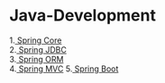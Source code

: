 # Java-Development

1.[ Spring Core](https://github.com/sumitsantape30/Java-Development/tree/main/Spring%20Framework) <br>
2.[ Spring JDBC](https://github.com/sumitsantape30/Java-Development/tree/main/Spring%20JDBC) <br>
3.[ Spring ORM](https://github.com/sumitsantape30/Java-Development/tree/main/Spring%20ORM) <br>
4.[ Spring MVC](https://github.com/sumitsantape30/Java-Development/tree/main/Spring%20MVC)
5.[ Spring Boot](https://github.com/sumitsantape30/Java-Development/tree/main/Spring%Boot)
